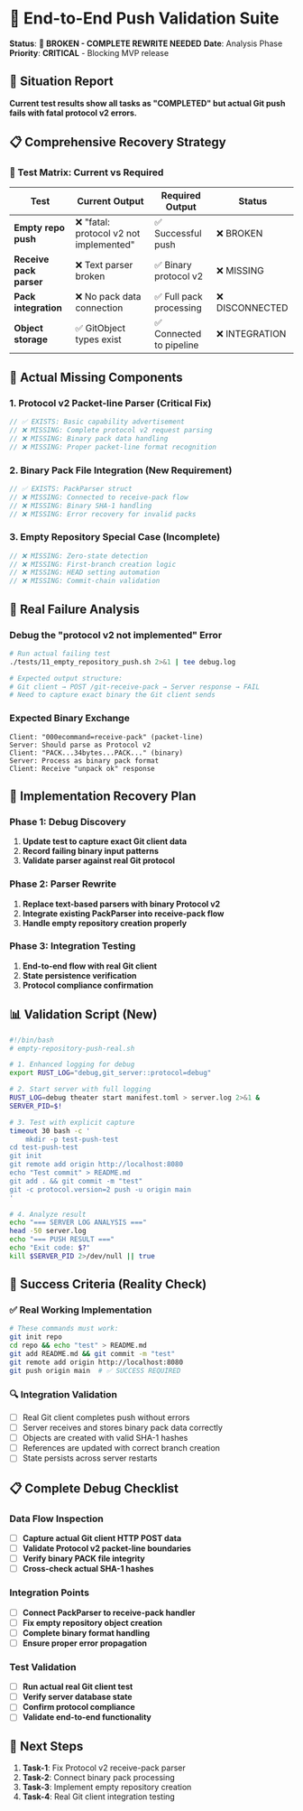 # 🎯 End-to-End Push Validation Suite
**Status**: 🔴 **BROKEN - COMPLETE REWRITE NEEDED**
**Date**: Analysis Phase  
**Priority**: **CRITICAL** - Blocking MVP release

## **🚫 Situation Report**
**Current test results show all tasks as "COMPLETED" but actual Git push fails with fatal protocol v2 errors.**

## **📋 Comprehensive Recovery Strategy**

### **🧪 Test Matrix: Current vs Required**
| Test | Current Output | Required Output | Status |
|------|----------------|-----------------|---------|
| **Empty repo push** | ❌ "fatal: protocol v2 not implemented" | ✅ Successful push | ❌ BROKEN |
| **Receive pack parser** | ❌ Text parser broken | ✅ Binary protocol v2 | ❌ MISSING |
| **Pack integration** | ❌ No pack data connection | ✅ Full pack processing | ❌ DISCONNECTED |
| **Object storage** | ✅ GitObject types exist | ✅ Connected to pipeline | ❌ INTEGRATION |

## **🎯 Actual Missing Components**

### **1. Protocol v2 Packet-line Parser (Critical Fix)**
```rust
// ✅ EXISTS: Basic capability advertisement
// ❌ MISSING: Complete protocol v2 request parsing
// ❌ MISSING: Binary pack data handling
// ❌ MISSING: Proper packet-line format recognition
```

### **2. Binary Pack File Integration (New Requirement)**  
```rust
// ✅ EXISTS: PackParser struct
// ❌ MISSING: Connected to receive-pack flow
// ❌ MISSING: Binary SHA-1 handling
// ❌ MISSING: Error recovery for invalid packs
```

### **3. Empty Repository Special Case (Incomplete)**
```rust
// ❌ MISSING: Zero-state detection
// ❌ MISSING: First-branch creation logic
// ❌ MISSING: HEAD setting automation
// ❌ MISSING: Commit-chain validation
```

## **🔬 Real Failure Analysis**

### **Debug the "protocol v2 not implemented" Error**
```bash
# Run actual failing test
./tests/11_empty_repository_push.sh 2>&1 | tee debug.log

# Expected output structure:
# Git client → POST /git-receive-pack → Server response → FAIL
# Need to capture exact binary the Git client sends
```

### **Expected Binary Exchange**
```
Client: "000ecommand=receive-pack" (packet-line)
Server: Should parse as Protocol v2
Client: "PACK...34bytes...PACK..." (binary) 
Server: Process as binary pack format
Client: Receive "unpack ok" response
```

## **🎯 Implementation Recovery Plan**

### **Phase 1: Debug Discovery**
1. **Update test to capture exact Git client data**
2. **Record failing binary input patterns**
3. **Validate parser against real Git protocol**

### **Phase 2: Parser Rewrite**
1. **Replace text-based parsers with binary Protocol v2**
2. **Integrate existing PackParser into receive-pack flow**
3. **Handle empty repository creation properly**

### **Phase 3: Integration Testing**
1. **End-to-end flow with real Git client**
2. **State persistence verification**
3. **Protocol compliance confirmation**

## **📊 Validation Script (New)**

```bash
#!/bin/bash
# empty-repository-push-real.sh

# 1. Enhanced logging for debug
export RUST_LOG="debug,git_server::protocol=debug"

# 2. Start server with full logging
RUST_LOG=debug theater start manifest.toml > server.log 2>&1 &
SERVER_PID=$!

# 3. Test with explicit capture
timeout 30 bash -c '
    mkdir -p test-push-test
cd test-push-test
git init
git remote add origin http://localhost:8080
echo "Test commit" > README.md
git add . && git commit -m "test"
git -c protocol.version=2 push -u origin main
'

# 4. Analyze result
echo "=== SERVER LOG ANALYSIS ==="
head -50 server.log
echo "=== PUSH RESULT ==="
echo "Exit code: $?"
kill $SERVER_PID 2>/dev/null || true
```

## **🚀 Success Criteria (Reality Check)**

### **✅ Real Working Implementation**
```bash
# These commands must work:
git init repo
cd repo && echo "test" > README.md
git add README.md && git commit -m "test"
git remote add origin http://localhost:8080
git push origin main  # ✅ SUCCESS REQUIRED
```

### **🔍 Integration Validation**
- [ ] Real Git client completes push without errors
- [ ] Server receives and stores binary pack data correctly
- [ ] Objects are created with valid SHA-1 hashes
- [ ] References are updated with correct branch creation
- [ ] State persists across server restarts

## **📋 Complete Debug Checklist**

### **Data Flow Inspection**
- [ ] **Capture actual Git client HTTP POST data**
- [ ] **Validate Protocol v2 packet-line boundaries**
- [ ] **Verify binary PACK file integrity**
- [ ] **Cross-check actual SHA-1 hashes**

### **Integration Points**
- [ ] **Connect PackParser to receive-pack handler**
- [ ] **Fix empty repository object creation**
- [ ] **Complete binary format handling**
- [ ] **Ensure proper error propagation**

### **Test Validation**
- [ ] **Run actual real Git client test**
- [ ] **Verify server database state**
- [ ] **Confirm protocol compliance**
- [ ] **Validate end-to-end functionality**

## **🎯 Next Steps**
1. **Task-1**: Fix Protocol v2 receive-pack parser
2. **Task-2**: Connect binary pack processing
3. **Task-3**: Implement empty repository creation
4. **Task-4**: Real Git client integration testing